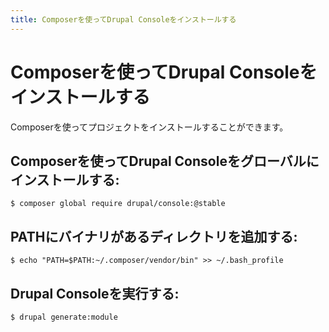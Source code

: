```yaml
---
title: Composerを使ってDrupal Consoleをインストールする
---
```

# Composerを使ってDrupal Consoleをインストールする
Composerを使ってプロジェクトをインストールすることができます。

## Composerを使ってDrupal Consoleをグローバルにインストールする:
```
$ composer global require drupal/console:@stable
```

## PATHにバイナリがあるディレクトリを追加する:
```
$ echo "PATH=$PATH:~/.composer/vendor/bin" >> ~/.bash_profile
```

## Drupal Consoleを実行する:
```
$ drupal generate:module
```
